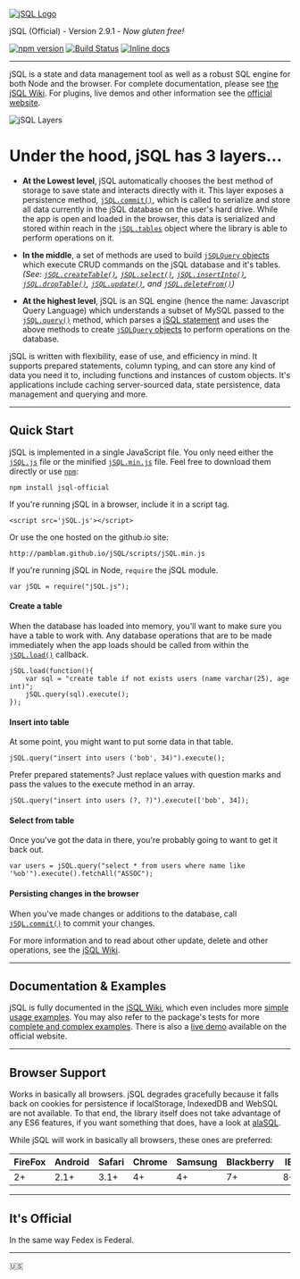 [![jSQL Logo](http://i.imgur.com/VQlJKOc.png)](http://pamblam.github.io/jSQL/)

jSQL (Official) - Version 2.9.1  - *Now gluten free!*

[![npm version](https://badge.fury.io/js/jsql-official.svg)](https://badge.fury.io/js/jsql-official) [![Build Status](https://travis-ci.org/Pamblam/jSQL.svg?branch=master)](https://travis-ci.org/Pamblam/jSQL) [![Inline docs](http://inch-ci.org/github/Pamblam/jSQL.svg?branch=master)](http://inch-ci.org/github/Pamblam/jSQL)

<hr>

jSQL is a state and data management tool as well as a robust SQL engine for both Node and the browser. For complete documentation, please see [the jSQL Wiki](https://github.com/Pamblam/jSQL/wiki). For plugins, live demos and other information see the [official website](http://pamblam.github.io/jSQL/).

![jSQL Layers](https://i.imgur.com/WKEmFdB.jpg)

# Under the hood, jSQL has 3 layers...

 - **At the Lowest level**, jSQL automatically chooses the best method of storage to save state and interacts directly with it. This layer exposes a persistence method, [`jSQL.commit()`](https://github.com/Pamblam/jSQL/wiki/Persistence-Management#jsqlcommit), which is called to serialize and store all data currently in the jSQL database on the user's hard drive. While the app is open and loaded in the browser, this data is serialized and stored within reach in the [`jSQL.tables`](https://github.com/Pamblam/jSQL/wiki/Persistence-Management#jsqltables) object where the library is able to perform operations on it.

 - **In the middle**, a set of methods are used to build [`jSQLQuery` objects](https://github.com/Pamblam/jSQL/wiki/jSQLquery-interface) which execute CRUD commands on the jSQL database and it's tables. *(See: [`jSQL.createTable()`](https://github.com/Pamblam/jSQL/wiki/Querying-the-Database#jsqlcreatetableparams), [`jSQL.select()`](https://github.com/Pamblam/jSQL/wiki/Querying-the-Database#jsqlselectcolumns), [`jSQL.insertInto()`](https://github.com/Pamblam/jSQL/wiki/Querying-the-Database#jsqlinsertintotablename), [`jSQL.dropTable()`](https://github.com/Pamblam/jSQL/wiki/Querying-the-Database#jsqldroptabletablename), [`jSQL.update()`](https://github.com/Pamblam/jSQL/wiki/Querying-the-Database#jsqlupdatetablename), and [`jSQL.deleteFrom()`](https://github.com/Pamblam/jSQL/wiki/Querying-the-Database#jsqldeletefromtablename))*

 - **At the highest level**, jSQL is an SQL engine (hence the name: Javascript Query Language) which understands a subset of MySQL passed to the [`jSQL.query()`](https://github.com/Pamblam/jSQL/wiki/Querying-the-Database#jsqlquerysqlquery) method, which parses a [jSQL statement](https://github.com/Pamblam/jSQL/wiki/jSQL-Syntax) and uses the above methods to create [`jSQLQuery` objects](https://github.com/Pamblam/jSQL/wiki/jSQLquery-interface) to perform operations on the database.

jSQL is written with flexibility, ease of use, and efficiency in mind. It supports prepared statements, column typing, and can store any kind of data you need it to, including functions and instances of custom objects. It's applications include caching server-sourced data, state persistence, data management and querying and more.

<hr>

## Quick Start

jSQL is implemented in a single JavaScript file. You only need either the [`jSQL.js`](https://github.com/Pamblam/jSQL/blob/master/jSQL.js) file or the minified [`jSQL.min.js`](https://github.com/Pamblam/jSQL/blob/master/jSQL.min.js) file. Feel free to download them directly or use [`npm`](https://www.npmjs.com/package/jsql-official/tutorial):

    npm install jsql-official

If you're running jSQL in a browser, include it in a script tag.

    <script src='jSQL.js'></script>

Or use the one hosted on the github.io site:

    http://pamblam.github.io/jSQL/scripts/jSQL.min.js

If you're running jSQL in Node, `require` the jSQL module.

    var jSQL = require("jSQL.js");

#### Create a table

When the database has loaded into memory, you'll want to make sure you have a table to work with. Any database operations that are to be made immediately when the app loads should be called from within the [`jSQL.load()`](https://github.com/Pamblam/jSQL/wiki/Persistence-Management#jsqlloadonloadcallback) callback.

    jSQL.load(function(){
	    var sql = "create table if not exists users (name varchar(25), age int)";
        jSQL.query(sql).execute();
    });

#### Insert into table

At some point, you might want to put some data in that table.

    jSQL.query("insert into users ('bob', 34)").execute();

Prefer prepared statements? Just replace values with question marks and pass the values to the execute method in an array.

    jSQL.query("insert into users (?, ?)").execute(['bob', 34]);

#### Select from table

Once you've got the data in there, you're probably going to want to get it back out.

    var users = jSQL.query("select * from users where name like '%ob'").execute().fetchAll("ASSOC");

#### Persisting changes in the browser

When you've made changes or additions to the database, call [`jSQL.commit()`](https://github.com/Pamblam/jSQL/wiki/Persistence-Management#jsqlcommit) to commit your changes.

For more information and to read about other update, delete and other operations, see the [jSQL Wiki](https://github.com/Pamblam/jSQL/wiki#jsql-docs).

<hr>

## Documentation & Examples

jSQL is fully documented in the [jSQL Wiki](https://github.com/Pamblam/jSQL/wiki#jsql-docs), which even includes more [simple usage examples](https://github.com/Pamblam/jSQL/wiki/Examples). You may also refer to the package's tests for more [complete and complex examples](https://github.com/Pamblam/jSQL/tree/master/tests). There is also a [live demo](http://pamblam.github.io/jSQL/demo.html) available on the official website.

<hr>

## Browser Support

Works in basically all browsers. jSQL degrades gracefully because it falls back on cookies for persistence if localStorage, IndexedDB and WebSQL are not available. To that end, the library itself does not take advantage of any ES6 features, if you want something that does, have a look at [alaSQL](https://github.com/agershun/alasql).

While jSQL will work in basically all browsers, these ones are preferred:

| **FireFox** | **Android** | **Safari** | **Chrome** | **Samsung** | **Blackberry** | **IE** | **Opera** | **Edge** |
|-------------|-------------|------------|------------|-------------|----------------|--------|-----------|----------|
| 2+ | 2.1+ | 3.1+ | 4+ | 4+ | 7+ | 8+ | 11.5+ | 12+ |

<hr>

## It's Official

In the same way Fedex is Federal. 

<hr>

:us: